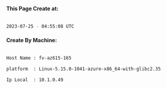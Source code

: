 
   
#### This Page Create at:

```bash

2023-07-25 - 04:55:08 UTC

```

#### Create By Machine:

```bash

Host Name : fv-az615-165

platform  : Linux-5.15.0-1041-azure-x86_64-with-glibc2.35

Ip Local  : 10.1.0.49

```

